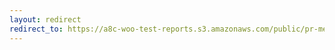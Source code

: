 ```yaml
---
layout: redirect
redirect_to: https://a8c-woo-test-reports.s3.amazonaws.com/public/pr-merge/38105/api/index.html
---
```

